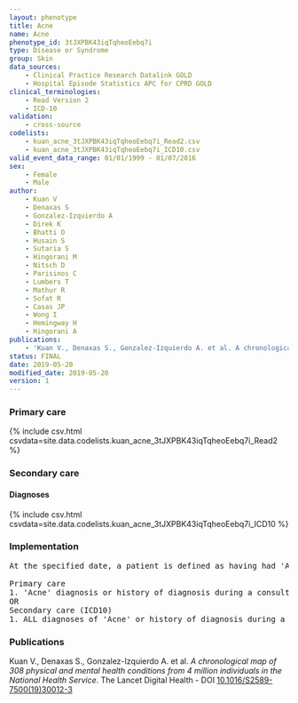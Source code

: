 ```yaml
---
layout: phenotype
title: Acne
name: Acne
phenotype_id: 3tJXPBK43iqTqheoEebq7i 
type: Disease or Syndrome
group: Skin
data_sources: 
    - Clinical Practice Research Datalink GOLD
    - Hospital Episode Statistics APC for CPRD GOLD
clinical_terminologies: 
    - Read Version 2
    - ICD-10
validation: 
    - cross-source
codelists: 
    - kuan_acne_3tJXPBK43iqTqheoEebq7i_Read2.csv
    - kuan_acne_3tJXPBK43iqTqheoEebq7i_ICD10.csv
valid_event_data_range: 01/01/1999 - 01/07/2016
sex: 
    - Female
    - Male
author: 
    - Kuan V
    - Denaxas S
    - Gonzalez-Izquierdo A
    - Direk K
    - Bhatti O
    - Husain S
    - Sutaria S
    - Hingorani M
    - Nitsch D
    - Parisinos C
    - Lumbers T
    - Mathur R
    - Sofat R
    - Casas JP
    - Wong I
    - Hemingway H
    - Hingorani A
publications: 
    - 'Kuan V., Denaxas S., Gonzalez-Izquierdo A. et al. A chronological map of 308 physical and mental health conditions from 4 million individuals in the National Health Service. The Lancet Digital Health - DOI: 10.1016/S2589-7500(19)30012-3' 
status: FINAL
date: 2019-05-20
modified_date: 2019-05-20
version: 1
---
```

### Primary care 
{% include csv.html csvdata=site.data.codelists.kuan_acne_3tJXPBK43iqTqheoEebq7i_Read2 %}
### Secondary care 
#### Diagnoses 
{% include csv.html csvdata=site.data.codelists.kuan_acne_3tJXPBK43iqTqheoEebq7i_ICD10 %}
### Implementation 
<pre>At the specified date, a patient is defined as having had 'Acne' IF they meet the criteria for any of the following on or before the specified date. The earliest date on which the individual meets any of the following criteria on or before the specified date is defined as the first event date:

Primary care
1. 'Acne' diagnosis or history of diagnosis during a consultation 
OR
Secondary care (ICD10)
1. ALL diagnoses of 'Acne' or history of diagnosis during a hospitalization</pre> 
 
### Publications 
Kuan V., Denaxas S., Gonzalez-Izquierdo A. et al. _A chronological map of 308 physical and mental health conditions from 4 million individuals in the National Health Service_. The Lancet Digital Health - DOI <a href='https://www.thelancet.com/journals/landig/article/PIIS2589-7500(19)30012-3/fulltext'>10.1016/S2589-7500(19)30012-3</a>
